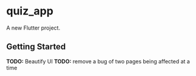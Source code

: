 # quiz_app

A new Flutter project.

## Getting Started

**TODO:** Beautify UI
**TODO:** remove a bug of two pages being affected at a time
